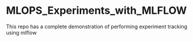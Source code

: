 # MLOPS_Experiments_with_MLFLOW
This repo has a complete demonstration of performing experiment tracking using mlflow
